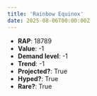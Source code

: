 ```yaml
---
title: 'Rainbow Equinox'
date: 2025-08-06T00:00:00Z
---
```

- **RAP**: 18789
- **Value**: -1
- **Demand level**: -1
- **Trend**: -1
- **Projected?**: True
- **Hyped?**: True
- **Rare?**: True

